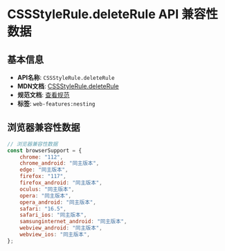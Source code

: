 # CSSStyleRule.deleteRule API 兼容性数据

## 基本信息

- **API名称**: `CSSStyleRule.deleteRule`
- **MDN文档**: [CSSStyleRule.deleteRule](https://developer.mozilla.org/docs/Web/API/CSSGroupingRule/deleteRule)
- **规范文档**: [查看规范](https://drafts.csswg.org/cssom-1/#dom-cssgroupingrule-deleterule)
- **标签**: `web-features:nesting`

## 浏览器兼容性数据

```javascript
// 浏览器兼容性数据
const browserSupport = {
    chrome: "112",
    chrome_android: "同主版本",
    edge: "同主版本",
    firefox: "117",
    firefox_android: "同主版本",
    oculus: "同主版本",
    opera: "同主版本",
    opera_android: "同主版本",
    safari: "16.5",
    safari_ios: "同主版本",
    samsunginternet_android: "同主版本",
    webview_android: "同主版本",
    webview_ios: "同主版本",
};

```

